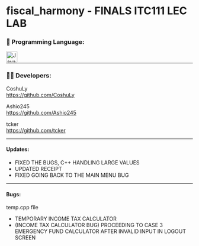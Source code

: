 # fiscal_harmony - FINALS ITC111 LEC LAB

### 📍 Programming Language:


 <img align="left" alt="Java" width="30px" style="padding-right:10px;" src="https://cdn.jsdelivr.net/gh/devicons/devicon/icons/cplusplus/cplusplus-plain.svg"/><br>

 ---


<h3 align="left"> 👨‍💻 Developers:</h3>

CoshuLy<br>
https://github.com/CoshuLy

Ashio245<br>
https://github.com/Ashio245

tcker<br>
https://github.com/tcker

---

<h4 align="left"> Updates:</h3>

- FIXED THE BUGS, C++ HANDLING LARGE VALUES <br>
- UPDATED RECEIPT
- FIXED GOING BACK TO THE MAIN MENU BUG

---

<h4 align="left"> Bugs:</h4>

temp.cpp file
- TEMPORARY INCOME TAX CALCULATOR
- (INCOME TAX CALCULATOR BUG) PROCEEDING TO CASE 3 EMERGENCY FUND CALCULATOR AFTER INVALID INPUT IN LOGOUT SCREEN
